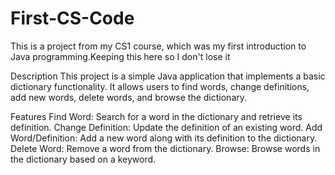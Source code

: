 # First-CS-Code
This is a project from my CS1 course, which was my first introduction to Java programming.Keeping this here so I don't lose it

Description
This project is a simple Java application that implements a basic dictionary functionality. It allows users to find words, change definitions, add new words, delete words, and browse the dictionary.

Features
Find Word: Search for a word in the dictionary and retrieve its definition.
Change Definition: Update the definition of an existing word.
Add Word/Definition: Add a new word along with its definition to the dictionary.
Delete Word: Remove a word from the dictionary.
Browse: Browse words in the dictionary based on a keyword.
